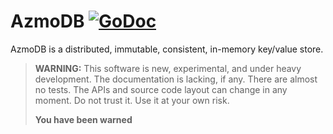 # AzmoDB [![GoDoc](https://godoc.org/github.com/azmodb/azmo?status.svg)](https://godoc.org/github.com/azmodb/azmo)

AzmoDB is a distributed, immutable, consistent, in-memory key/value store.

> **WARNING:** This software is new, experimental, and under heavy
> development. The documentation is lacking, if any. There are almost
> no tests. The APIs and source code layout can change in any moment.
> Do not trust it. Use it at your own risk.
>
> **You have been warned**
